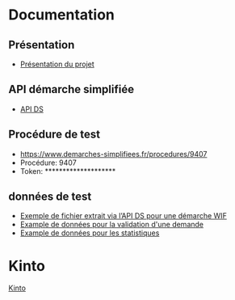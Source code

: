 # Documentation

## Présentation

- [Présentation du projet](https://htmlpreview.github.io/?https://github.com/SocialGouv/ds-aggregator/blob/master/project-presentation.html)

## API démarche simplifiée

- [API DS](https://doc.demarches-simplifiees.fr/pour-aller-plus-loin/api)

## Procédure de test
 
 - https://www.demarches-simplifiees.fr/procedures/9407
 - Procédure: 9407
 - Token: ********************

## données de test

- [Exemple de fichier extrait via l’API DS pour une démarche WIF](./example/example.json)
- [Example de données pour la validation d'une demande](./example/validity.json)
- [Example de données pour les statistiques](./example/stat.json)

# Kinto

[Kinto](./kinto/kinto.md)





